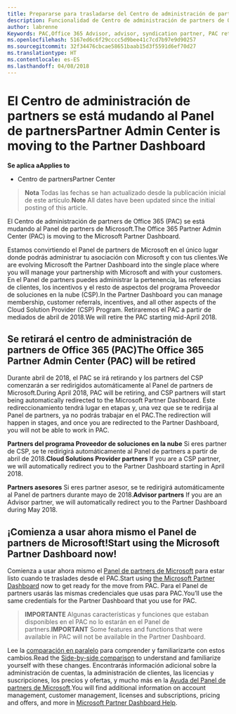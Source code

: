 ```yaml
---
title: Prepararse para trasladarse del Centro de administración de partners al Centro de partners | Centro de partners
description: Funcionalidad de Centro de administración de partners de Office 365 se traslada al Centro de partners.
author: labrenne
Keywords: PAC,Office 365 Advisor, advisor, syndication partner, PAC retire, PAC retiring
ms.openlocfilehash: 5167ed6c6f29cccc5d9bee41c7cd7b97e9d90257
ms.sourcegitcommit: 32f34476cbcae58651baab15d3f5591d6ef70d27
ms.translationtype: HT
ms.contentlocale: es-ES
ms.lasthandoff: 04/08/2018
---
```

# <a name="partner-admin-center-is-moving-to-the-partner-dashboard"></a><span data-ttu-id="6aed5-103">El Centro de administración de partners se está mudando al Panel de partners</span><span class="sxs-lookup"><span data-stu-id="6aed5-103">Partner Admin Center is moving to the Partner Dashboard</span></span>

**<span data-ttu-id="6aed5-104">Se aplica a</span><span class="sxs-lookup"><span data-stu-id="6aed5-104">Applies to</span></span>**

-  <span data-ttu-id="6aed5-105">Centro de partners</span><span class="sxs-lookup"><span data-stu-id="6aed5-105">Partner Center</span></span>

><span data-ttu-id="6aed5-106">**Nota** Todas las fechas se han actualizado desde la publicación inicial de este artículo.</span><span class="sxs-lookup"><span data-stu-id="6aed5-106">**Note** All dates have been updated since the initial posting of this article.</span></span>

<span data-ttu-id="6aed5-107">El Centro de administración de partners de Office 365 (PAC) se está mudando al Panel de partners de Microsoft.</span><span class="sxs-lookup"><span data-stu-id="6aed5-107">The Office 365 Partner Admin Center (PAC) is moving to the Microsoft Partner Dashboard.</span></span>

<span data-ttu-id="6aed5-108">Estamos convirtiendo el Panel de partners de Microsoft en el único lugar donde podrás administrar tu asociación con Microsoft y con tus clientes.</span><span class="sxs-lookup"><span data-stu-id="6aed5-108">We are evolving Microsoft the Partner Dashboard into the single place where you will manage your partnership with Microsoft and with your customers.</span></span> <span data-ttu-id="6aed5-109">En el Panel de partners puedes administrar la pertenencia, las referencias de clientes, los incentivos y el resto de aspectos del programa Proveedor de soluciones en la nube (CSP).</span><span class="sxs-lookup"><span data-stu-id="6aed5-109">In the Partner Dashboard you can manage membership, customer referrals, incentives, and all other aspects of the Cloud Solution Provider (CSP) Program.</span></span> <span data-ttu-id="6aed5-110">Retiraremos el PAC a partir de mediados de abril de 2018.</span><span class="sxs-lookup"><span data-stu-id="6aed5-110">We will retire the PAC starting mid-April 2018.</span></span>

## <a name="the-office-365-partner-admin-center-pac-will-be-retired"></a><span data-ttu-id="6aed5-111">Se retirará el centro de administración de partners de Office 365 (PAC)</span><span class="sxs-lookup"><span data-stu-id="6aed5-111">The Office 365 Partner Admin Center (PAC) will be retired</span></span>

<span data-ttu-id="6aed5-112">Durante abril de 2018, el PAC se irá retirando y los partners del CSP comenzarán a ser redirigidos automáticamente al Panel de partners de Microsoft.</span><span class="sxs-lookup"><span data-stu-id="6aed5-112">During April 2018, PAC will be retiring, and CSP partners will start being automatically redirected to the Microsoft Partner Dashboard.</span></span> <span data-ttu-id="6aed5-113">Este redireccionamiento tendrá lugar en etapas y, una vez que se te redirija al Panel de partners, ya no podrás trabajar en el PAC.</span><span class="sxs-lookup"><span data-stu-id="6aed5-113">The redirection will happen in stages, and once you are redirected to the Partner Dashboard, you will not be able to work in PAC.</span></span> 

<span data-ttu-id="6aed5-114">**Partners del programa Proveedor de soluciones en la nube** Si eres partner de CSP, se te redirigirá automáticamente al Panel de partners a partir de abril de 2018.</span><span class="sxs-lookup"><span data-stu-id="6aed5-114">**Cloud Solutions Provider partners** If you are a CSP partner, we will automatically redirect you to the Partner Dashboard starting in April 2018.</span></span> 

<span data-ttu-id="6aed5-115">**Partners asesores** Si eres partner asesor, se te redirigirá automáticamente al Panel de partners durante mayo de 2018.</span><span class="sxs-lookup"><span data-stu-id="6aed5-115">**Advisor partners** If you are an Advisor partner, we will automatically redirect you to the Partner Dashboard during May 2018.</span></span>


## <a name="start-using-the-microsoft-partner-dashboard-now"></a><span data-ttu-id="6aed5-116">¡Comienza a usar ahora mismo el Panel de partners de Microsoft!</span><span class="sxs-lookup"><span data-stu-id="6aed5-116">Start using the Microsoft Partner Dashboard now!</span></span>

<span data-ttu-id="6aed5-117">Comienza a usar ahora mismo el [Panel de partners de Microsoft](https://partnercenter.microsoft.com/) para estar listo cuando te traslades desde el PAC.</span><span class="sxs-lookup"><span data-stu-id="6aed5-117">Start using [the Microsoft Partner Dashboard](https://partnercenter.microsoft.com/)  now to get ready for the move from PAC.</span></span>  <span data-ttu-id="6aed5-118">Para el Panel de partners usarás las mismas credenciales que usas para PAC.</span><span class="sxs-lookup"><span data-stu-id="6aed5-118">You’ll use the same credentials for the Partner Dashboard that you use for PAC.</span></span> 

><span data-ttu-id="6aed5-119">**IMPORTANTE** Algunas características y funciones que estaban disponibles en el PAC no lo estarán en el Panel de partners.</span><span class="sxs-lookup"><span data-stu-id="6aed5-119">**IMPORTANT**  Some features and functions that were available in PAC will not be available in the Partner Dashboard.</span></span>

 <span data-ttu-id="6aed5-120">Lee la [comparación en paralelo](moving-from-pac-to-pc.md) para comprender y familiarizarte con estos cambios.</span><span class="sxs-lookup"><span data-stu-id="6aed5-120">Read the [Side-by-side comparison](moving-from-pac-to-pc.md) to understand and familiarize yourself with these changes.</span></span>  <span data-ttu-id="6aed5-121">Encontrarás información adicional sobre la administración de cuentas, la administración de clientes, las licencias y suscripciones, los precios y ofertas, y mucho más en la [Ayuda del Panel de partners de Microsoft](https://partnercenter.microsoft.com/partner/help).</span><span class="sxs-lookup"><span data-stu-id="6aed5-121">You will find additional information on account management, customer management, licenses and subscriptions, pricing and offers, and more in [Microsoft Partner Dashboard Help](https://partnercenter.microsoft.com/partner/help).</span></span>

 